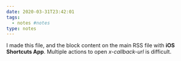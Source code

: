 ```yaml
---
date: 2020-03-31T23:42:01
tags:
  - notes #notes
type: notes
---
```


I made this file, and the block content on the main RSS file with **iOS Shortcuts App**.
Multiple actions to open _x-callback-url_ is difficult.
